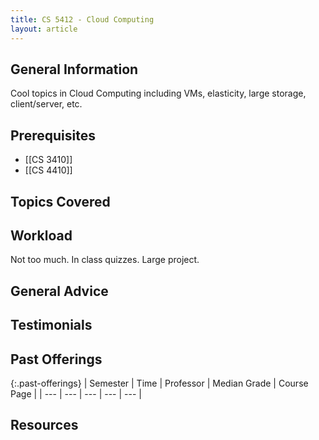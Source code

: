 ```yaml
---
title: CS 5412 - Cloud Computing
layout: article
---
```


## General Information

Cool topics in Cloud Computing including VMs, elasticity, large storage, client/server, etc.

## Prerequisites

 - [[CS 3410]]
 - [[CS 4410]]

## Topics Covered

## Workload

Not too much. In class quizzes. Large project.

## General Advice

## Testimonials

## Past Offerings

{:.past-offerings}
| Semester | Time | Professor | Median Grade | Course Page |
| --- | --- | --- | --- | --- |

## Resources
